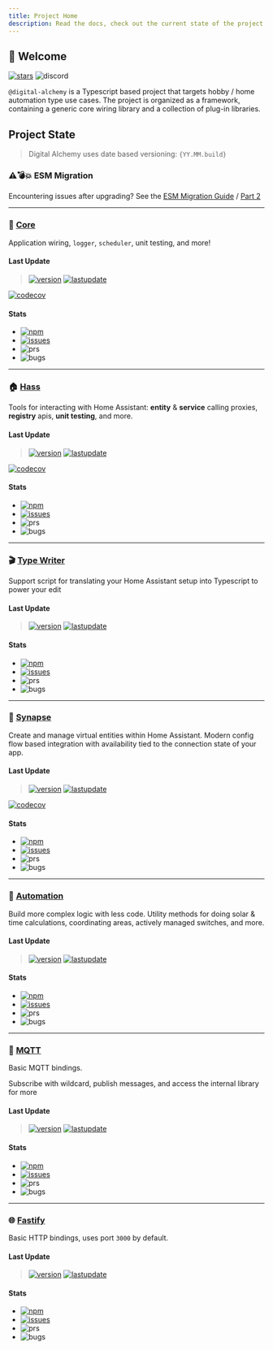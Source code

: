 ```yaml
---
title: Project Home
description: Read the docs, check out the current state of the project and extended notes on how to use the various features
---
```


## 👋 Welcome

[![stars](https://img.shields.io/github/stars/Digital-Alchemy-TS)](https://github.com/Digital-Alchemy-TS)
![discord](https://img.shields.io/discord/1219758743848489147?label=Discord&logo=discord)

`@digital-alchemy` is a Typescript based project that targets hobby / home automation type use cases.
The project is organized as a framework, containing a generic core wiring library and a collection of plug-in libraries.


## Project State

> Digital Alchemy uses date based versioning: `{YY.MM.build}`

### ⚠️💣💥 ESM Migration

Encountering issues after upgrading? See the [ESM Migration Guide](/esm-migration) / [Part 2](./esm-migration-pt2)

---

### 🧩 [Core](/docs/core)

Application wiring, `logger`, `scheduler`, unit testing, and more!

#### Last Update

> [![version](https://img.shields.io/github/package-json/version/Digital-Alchemy-TS/core)](https://www.npmjs.com/package/@digital-alchemy/core)
> [![lastupdate](https://img.shields.io/github/last-commit/Digital-Alchemy-TS/core)](https://github.com/Digital-Alchemy-TS/core)

[![codecov](https://codecov.io/github/Digital-Alchemy-TS/core/graph/badge.svg?token=IBGLY3RY68)](https://codecov.io/github/Digital-Alchemy-TS/core)

#### Stats

- [![npm](https://img.shields.io/npm/dw/%40digital-alchemy%2Fcore)](https://www.npmjs.com/package/@digital-alchemy/core)
- [![issues](https://img.shields.io/github/issues/Digital-Alchemy-TS/core)](https://github.com/Digital-Alchemy-TS/core/bug)
- ![prs](https://img.shields.io/github/issues-pr/Digital-Alchemy-TS/core?label=Open%20PRs)
- ![bugs](https://img.shields.io/github/issues/Digital-Alchemy-TS/core/bug)


---

### 🏠 [Hass](/docs/home-automation/hass/)


Tools for interacting with Home Assistant: **entity** & **service** calling proxies, **registry** apis, **unit testing**, and more.

#### Last Update

> [![version](https://img.shields.io/github/package-json/version/Digital-Alchemy-TS/hass)](https://www.npmjs.com/package/@digital-alchemy/hass)
> [![lastupdate](https://img.shields.io/github/last-commit/Digital-Alchemy-TS/hass)](https://github.com/Digital-Alchemy-TS/hass)

[![codecov](https://codecov.io/github/Digital-Alchemy-TS/hass/graph/badge.svg?token=IBGLY3RY68)](https://codecov.io/github/Digital-Alchemy-TS/hass)

#### Stats

- [![npm](https://img.shields.io/npm/dw/%40digital-alchemy%2Fhass)](https://www.npmjs.com/package/@digital-alchemy/hass)
- [![issues](https://img.shields.io/github/issues/Digital-Alchemy-TS/hass)](https://github.com/Digital-Alchemy-TS/hass/bug)
- ![prs](https://img.shields.io/github/issues-pr/Digital-Alchemy-TS/hass?label=Open%20PRs)
- ![bugs](https://img.shields.io/github/issues/Digital-Alchemy-TS/hass/bug)


---

### 🎬 [Type Writer](/docs/home-automation/hass/setup/type-writer/)

Support script for translating your Home Assistant setup into Typescript to power your edit

#### Last Update

> [![version](https://img.shields.io/github/package-json/version/Digital-Alchemy-TS/type-writer)](https://www.npmjs.com/package/@digital-alchemy/type)
> [![lastupdate](https://img.shields.io/github/last-commit/Digital-Alchemy-TS/type-writer)](https://github.com/Digital-Alchemy-TS/writer)

#### Stats

- [![npm](https://img.shields.io/npm/dw/%40digital-alchemy%2Ftype-writer)](https://www.npmjs.com/package/@digital-alchemy/type-writer)
- [![issues](https://img.shields.io/github/issues/Digital-Alchemy-TS/type-writer)](https://github.com/Digital-Alchemy-TS/type-writer/bug)
- ![prs](https://img.shields.io/github/issues-pr/Digital-Alchemy-TS/type-writer?label=Open%20PRs)
- ![bugs](https://img.shields.io/github/issues/Digital-Alchemy-TS/type-writer/bug)

---

### 🧠 [Synapse](/docs/home-automation/synapse/)

Create and manage virtual entities within Home Assistant. Modern config flow based integration with availability tied to the connection state of your app.

#### Last Update

> [![version](https://img.shields.io/github/package-json/version/Digital-Alchemy-TS/synapse)](https://www.npmjs.com/package/@digital-alchemy/synapse)
> [![lastupdate](https://img.shields.io/github/last-commit/Digital-Alchemy-TS/synapse)](https://github.com/Digital-Alchemy-TS/synapse)

[![codecov](https://codecov.io/github/Digital-Alchemy-TS/synapse/graph/badge.svg?token=IBGLY3RY68)](https://codecov.io/github/Digital-Alchemy-TS/synapse)

#### Stats

-  [![npm](https://img.shields.io/npm/dw/%40digital-alchemy%2Fsynapse)](https://www.npmjs.com/package/@digital-alchemy/synapse)
-  [![issues](https://img.shields.io/github/issues/Digital-Alchemy-TS/synapse)](https://github.com/Digital-Alchemy-TS/synapse/bug)
-  ![prs](https://img.shields.io/github/issues-pr/Digital-Alchemy-TS/synapse?label=Open%20PRs)
-  ![bugs](https://img.shields.io/github/issues/Digital-Alchemy-TS/synapse/bug)

---

### 🤖 [Automation](/docs/home-automation/automation/)

Build more complex logic with less code. Utility methods for doing solar & time calculations, coordinating areas, actively managed switches, and more.

#### Last Update

> [![version](https://img.shields.io/github/package-json/version/Digital-Alchemy-TS/automation)](https://www.npmjs.com/package/@digital-alchemy/automation)
> [![lastupdate](https://img.shields.io/github/last-commit/Digital-Alchemy-TS/automation)](https://github.com/Digital-Alchemy-TS/automation)

#### Stats

- [![npm](https://img.shields.io/npm/dw/%40digital-alchemy%2Fautomation)](https://www.npmjs.com/package/@digital-alchemy/automation)
- [![issues](https://img.shields.io/github/issues/Digital-Alchemy-TS/automation)](https://github.com/Digital-Alchemy-TS/automation/bug)
- ![prs](https://img.shields.io/github/issues-pr/Digital-Alchemy-TS/automation?label=Open%20PRs)
- ![bugs](https://img.shields.io/github/issues/Digital-Alchemy-TS/automation/bug)

---

### 📡 [MQTT](/docs/support/mqtt/)

Basic MQTT bindings.

Subscribe with wildcard, publish messages, and access the internal library for more

#### Last Update

> [![version](https://img.shields.io/github/package-json/version/Digital-Alchemy-TS/mqtt)](https://www.npmjs.com/package/@digital-alchemy/mqtt-extension)
> [![lastupdate](https://img.shields.io/github/last-commit/Digital-Alchemy-TS/mqtt)](https://github.com/Digital-Alchemy-TS/mqtt)

#### Stats

- [![npm](https://img.shields.io/npm/dw/%40digital-alchemy%2Fmqtt-extension)](https://www.npmjs.com/package/@digital-alchemy/mqtt-extension)
- [![issues](https://img.shields.io/github/issues/Digital-Alchemy-TS/mqtt)](https://github.com/Digital-Alchemy-TS/mqtt/bug)
- ![prs](https://img.shields.io/github/issues-pr/Digital-Alchemy-TS/mqtt?label=Open%20PRs)
- ![bugs](https://img.shields.io/github/issues/Digital-Alchemy-TS/mqtt/bug)

---

### 🌐 [Fastify](/docs/support/fastify/)

Basic HTTP bindings, uses port `3000` by default.

#### Last Update

> [![version](https://img.shields.io/github/package-json/version/Digital-Alchemy-TS/fastify)](https://www.npmjs.com/package/@digital-alchemy/fastify-extension)
> [![lastupdate](https://img.shields.io/github/last-commit/Digital-Alchemy-TS/fastify)](https://github.com/Digital-Alchemy-TS/fastify)

#### Stats

- [![npm](https://img.shields.io/npm/dw/%40digital-alchemy%2Ffastify-extension)](https://www.npmjs.com/package/@digital-alchemy/fastify-extension)
- [![issues](https://img.shields.io/github/issues/Digital-Alchemy-TS/fastify)](https://github.com/Digital-Alchemy-TS/fastify/bug)
- ![prs](https://img.shields.io/github/issues-pr/Digital-Alchemy-TS/fastify?label=Open%20PRs)
- ![bugs](https://img.shields.io/github/issues/Digital-Alchemy-TS/fastify/bug)

